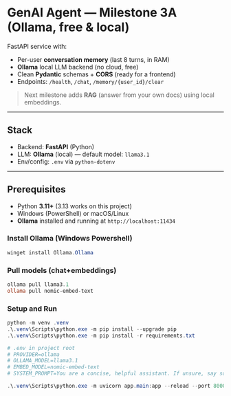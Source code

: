 # GenAI Agent — Milestone 3A (Ollama, free & local)

FastAPI service with:
- Per-user **conversation memory** (last 8 turns, in RAM)
- **Ollama** local LLM backend (no cloud, free)
- Clean **Pydantic** schemas + **CORS** (ready for a frontend)
- Endpoints: `/health`, `/chat`, `/memory/{user_id}/clear`

> Next milestone adds **RAG** (answer from your own docs) using local embeddings.

---

## Stack
- Backend: **FastAPI** (Python)
- LLM: **Ollama** (local) — default model: `llama3.1`
- Env/config: `.env` via `python-dotenv`

---

## Prerequisites
- Python **3.11+** (3.13 works on this project)
- Windows (PowerShell) or macOS/Linux
- **Ollama** installed and running at `http://localhost:11434`

### Install Ollama (Windows Powershell)
```powershell
winget install Ollama.Ollama

```
### Pull models (chat+embeddings)
```powershell
ollama pull llama3.1
ollama pull nomic-embed-text
```
### Setup and Run
```powershell
python -m venv .venv
.\.venv\Scripts\python.exe -m pip install --upgrade pip
.\.venv\Scripts\python.exe -m pip install -r requirements.txt

# .env in project root
# PROVIDER=ollama
# OLLAMA_MODEL=llama3.1
# EMBED_MODEL=nomic-embed-text
# SYSTEM_PROMPT=You are a concise, helpful assistant. If unsure, say so.

.\.venv\Scripts\python.exe -m uvicorn app.main:app --reload --port 8000
